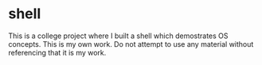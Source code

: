 # shell
This is a college project where I built a shell which demostrates OS concepts.
This is my own work. Do not attempt to use any material without referencing that it is my work.
